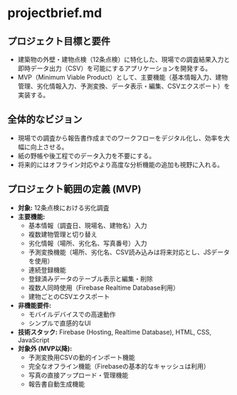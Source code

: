 # projectbrief.md

## プロジェクト目標と要件
- 建築物の外壁・建物点検（12条点検）に特化した、現場での調査結果入力と即時データ出力（CSV）を可能にするアプリケーションを開発する。
- MVP（Minimum Viable Product）として、主要機能（基本情報入力、建物管理、劣化情報入力、予測変換、データ表示・編集、CSVエクスポート）を実装する。

## 全体的なビジョン
- 現場での調査から報告書作成までのワークフローをデジタル化し、効率を大幅に向上させる。
- 紙の野帳や後工程でのデータ入力を不要にする。
- 将来的にはオフライン対応やより高度な分析機能の追加も視野に入れる。

## プロジェクト範囲の定義 (MVP)
- **対象:** 12条点検における劣化調査
- **主要機能:**
    - 基本情報（調査日、現場名、建物名）入力
    - 複数建物管理と切り替え
    - 劣化情報（場所、劣化名、写真番号）入力
    - 予測変換機能（場所、劣化名、CSV読み込みは将来対応とし、JSデータを使用）
    - 連続登録機能
    - 登録済みデータのテーブル表示と編集・削除
    - 複数人同時使用（Firebase Realtime Database利用）
    - 建物ごとのCSVエクスポート
- **非機能要件:**
    - モバイルデバイスでの高速動作
    - シンプルで直感的なUI
- **技術スタック:** Firebase (Hosting, Realtime Database), HTML, CSS, JavaScript
- **対象外 (MVP以降):**
    - 予測変換用CSVの動的インポート機能
    - 完全なオフライン機能（Firebaseの基本的なキャッシュは利用）
    - 写真の直接アップロード・管理機能
    - 報告書自動生成機能 